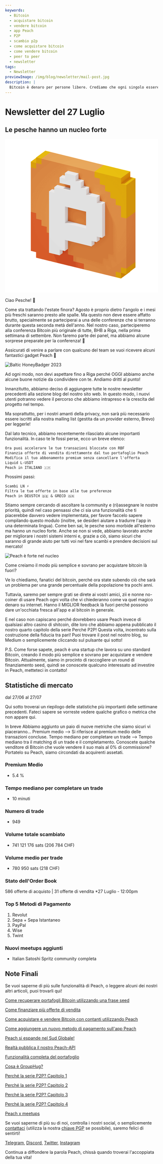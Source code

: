 ```yaml
---
keywords:
  - Bitcoin
  - acquistare bitcoin
  - vendere bitcoin
  - app Peach
  - P2P
  - scambio p2p
  - come acquistare bitcoin
  - come vendere bitcoin
  - peer to peer
  - newsletter
tags:
  - Newsletter
previewImage: /img/blog/newsletter/mail-post.jpg
description: |
  Bitcoin è denaro per persone libere. Crediamo che ogni singolo essere umano abbia il diritto di scegliere quale denaro usare per conservare la propria ricchezza, il risultato del proprio lavoro, del proprio tempo e della propria energia. Peach Bitcoin è la piattaforma più semplice per acquistare e vendere bitcoin peer to peer. La missione di Peach è contribuire alla diffusione di Bitcoin tra la gente.
---
```


# Newsletter del 27 Luglio

## Le pesche hanno un nucleo forte

![gif di pesca bitcoin pesca](/img/blog/newsletter/gif-peach.gif)

Ciao Pesche! 🍑

Come sta trattando l'estate finora? Agosto è proprio dietro l'angolo e i mesi più freschi saranno presto alle spalle. Ma questo non deve essere affatto brutto, specialmente se parteciperai a una delle conferenze che si terranno durante questa seconda metà dell'anno.
Nel nostro caso, parteciperemo alla conferenza Bitcoin più originale di tutte, BHB a Riga, nella prima settimana di settembre. Non faremo parte dei panel, ma abbiamo alcune sorprese preparate per la conferenza! 👀

Assicurati di venire a parlare con qualcuno del team se vuoi ricevere alcuni fantastici gadget Peach 👕

![Baltic HoneyBadger 2023](https://img.mailinblue.com/5647291/images/content_library/original/64c150feca9a443c5539f14d.jpg)

Ad ogni modo, non devi aspettare fino a Riga perché OGGI abbiamo anche alcune buone notizie da condividere con te. Andiamo dritti al punto!

Innanzitutto, abbiamo deciso di aggiungere tutte le nostre newsletter precedenti alla sezione blog del nostro sito web. In questo modo, i nuovi utenti potranno vedere il percorso che abbiamo intrapreso e la crescita del progetto nel tempo.

Ma soprattutto, per i nostri amanti della privacy, non sarà più necessario essere iscritti alla nostra mailing list (gestita da un provider esterno, Brevo) per leggerle!

Dal lato tecnico, abbiamo recentemente rilasciato alcune importanti funzionalità. In caso te le fossi perse, ecco un breve elenco:

    Ora puoi accelerare le tue transazioni bloccate con RBF
    Finanzia offerte di vendita direttamente dal tuo portafoglio Peach
    Modifica il tuo abbonamento premium senza cancellare l'offerta
    Liquid L-USDT
    Peach in ITALIANO 🇮🇹

Prossimi passi:

    Scambi LN ⚡
    Filtra le tue offerte in base alle tue preferenze
    Peach in DEUSTCH 🇩🇪 & GRECO 🇬🇷

Stiamo sempre cercando di ascoltare la community e (ri)assegnare le nostre priorità, quindi nel caso pensassi che ci sia una funzionalità che ti piacerebbe davvero vedere implementata, per favore faccelo sapere compilando questo modulo (inoltre, se desideri aiutare a tradurre l'app in una determinata lingua).
Come ben sai, le pesche sono morbide all'esterno ma hanno un nucleo forte.
Anche se non si vede, abbiamo lavorato anche per migliorare i nostri sistemi interni e, grazie a ciò, siamo sicuri che saranno di grande aiuto per tutti voi nel fare scambi e prendere decisioni sul mercato!

![Peach è forte nel nucleo](https://img.mailinblue.com/5647291/images/content_library/original/64c24bc1b872d13df10ce56f.jpg)

Come creiamo il modo più semplice e sovrano per acquistare bitcoin là fuori?

Ve lo chiediamo, fanatici del bitcoin, perché ora state subendo ciò che sarà un problema per una grande percentuale della popolazione tra pochi anni.

Tuttavia, saremo per sempre grati se direte ai vostri amici, zii e nonne no-coiner di usare Peach ogni volta che vi chiederanno come va quel magico denaro su internet. Hanno il MIGLIOR feedback là fuori perché possono dare un'occhiata fresca all'app e al bitcoin in generale.

E nel caso non capiscano perché dovrebbero usare Peach invece di qualsiasi altro casino di shitcoin, dite loro che abbiamo appena pubblicato il nostro quarto capitolo della serie Perché P2P! Questa volta, incentrato sulla costruzione della fiducia tra pari! Puoi trovare il post nel nostro blog, su Medium o semplicemente cliccando sul pulsante qui sotto!

P.S. Come forse sapete, peach è una startup che lavora su uno standard Bitcoin, creando il modo più semplice e sovrano per acquistare e vendere Bitcoin. Attualmente, siamo in procinto di raccogliere un round di finanziamento seed, quindi se conoscete qualcuno interessato ad investire in Peach, metteteci in contatto!

## Statistiche di mercato

dal 27/06 al 27/07

Qui sotto troverai un riepilogo delle statistiche più importanti delle settimane precedenti. Fateci sapere se vorreste vedere qualche grafico o metrica che non appare qui.

In breve
Abbiamo aggiunto un paio di nuove metriche che siamo sicuri vi piaceranno...
Premium medio --> Si riferisce al premium medio delle transazioni concluse.
Tempo mediano per completare un trade --> Tempo mediano tra il matching di un trade e il completamento.
Conoscete qualche venditore di Bitcoin che vuole vendere il suo mais al 0% di commissione? Portatelo su Peach, siamo circondati da acquirenti assetati.

### Premium Medio

- 5.4 %

### Tempo mediano per completare un trade

- 10 minuti

### Numero di trade

- 949

### Volume totale scambiato

- 741 121 176 sats (206 784 CHF)

### Volume medio per trade

- 780 950 sats (218 CHF)

### Stato dell'Order Book

586 offerte di acquisto | 31 offerte di vendita
\*27 Luglio - 12:00pm

### Top 5 Metodi di Pagamento

1. Revolut
2. Sepa + Sepa Istantaneo
3. PayPal
4. Wise
5. Twint

### Nuovi meetups aggiunti

- Italian Satoshi Spritz community completa

## Note Finali

Se vuoi saperne di più sulle funzionalità di Peach, o leggere alcuni dei nostri altri articoli, puoi trovarli qui!

[Come recuperare portafogli Bitcoin utilizzando una frase seed](https://peachbitcoin.com/it/blog/how-to-restore-peach-wallet/)

[Come finanziare più offerte di vendita](https://peachbitcoin.com/it/blog/funding-multiple-sell-offers/)

[Come acquistare e vendere Bitcoin con contanti utilizzando Peach](https://peachbitcoin.com/it/blog/how-to-buy-and-sell-bitcoin-with-cash-using-peach/)

[Come aggiungere un nuovo metodo di pagamento sull'app Peach](https://peachbitcoin.com/it/blog/how-to-add-a-payment-method/)

[Peach si espande nel Sud Globale!](https://peachbitcoin.com/it/blog/peach-expands-to-the-global-south/)

[Realtà pubblica il nostro Peach-API](https://peachbitcoin.com/it/blog/making-our-peach-api-public/)

[Funzionalità completa del portafoglio](https://peachbitcoin.com/it/blog/full-wallet-functionality/)

[Cosa è GroupHug?](https://peachbitcoin.com/it/blog/group-hug/)

[Perché la serie P2P? Capitolo 1](https://peachbitcoin.com/it/blog/why-p2p-chapter-1/)

[Perché la serie P2P? Capitolo 2](https://peachbitcoin.com/it/blog/why-p2p-chapter-2/)

[Perché la serie P2P? Capitolo 3](https://peachbitcoin.com/it/blog/why-p2p-chapter-3-circular-economies/)

[Perché la serie P2P? Capitolo 4](https://peachbitcoin.com/it/blog/why-p2p-chapter-4-chains-of-trust/)

[Peach x meetups](https://peachbitcoin.com/it/blog/peach-for-meetups/)

Se vuoi saperne di più su di noi, controlla i nostri social, o semplicemente [contattaci](mailto:hello@peachbitcoin.com) (utilizza la nostra [chiave PGP](https://keys.openpgp.org/vks/v1/by-fingerprint/48339A19645E2E53488E0E5479E1B270FACD1BD2) se possibile), saremo felici di sentirti!

[Telegram](https://t.me/peachtopeach), [Discord](https://discord.gg/ypeHz3SW54), [Twitter](https://twitter.com/peachbitcoin), [Instagram](https://instagram.com/peachbitcoin)

Continua a diffondere la parola Peach, chissà quando troverai l'accoppiata della tua vita!
